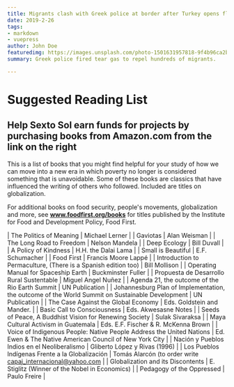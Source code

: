 ```yaml
---
title: Migrants clash with Greek police at border after Turkey opens floodgates
date: 2019-2-26
tags:
- markdown
- vuepress
author: John Doe
featuredimg: https://images.unsplash.com/photo-1501631957818-9f4b96ca2b0f?ixlib=rb-1.2.1&auto=format&fit=crop&w=1350&q=80
summary: Greek police fired tear gas to repel hundreds of migrants.

---
```

# Suggested Reading List

## Help Sexto Sol earn funds for projects by purchasing books from Amazon.com from the link on the right

This is a list of books that you might find helpful for your study of how we can move into a new era in which poverty no longer is considered something that is unavoidable. Some of these books are classics that have influenced the writing of others who followed. Included are titles on globalization.

For additional books on food security, people's movements, globalization and more, see **www.foodfirst.org/books** for titles published by the Institute for Food and Development Policy, Food First.


| The Politics of Meaning | Michael Lerner |
| Gaviotas | Alan Weisman |
| The Long Road to Freedom | Nelson Mandela |
| Deep Ecology | Bill Duvall |
| A Policy of Kindness | H.H. the Dalai Lama |
| Small is Beautiful | E.F. Schumacher |
| Food First | Francis Moore Lappé |
| Introduction to Permaculture, (There is a Spanish edition too) | Bill Mollison |
| Operating Manual for Spaceship Earth | Buckminster Fuller |
| Propuesta de Desarrollo Rural Sustentable | Miguel Angel Nuñez |
| Agenda 21, the outcome of the Rio Earth Summit | UN Publication |
| Johannesburg Plan of Implementation, the outcome of the World Summit on Sustainable Development | UN Publication |
| The Case Against the Global Economy | Eds. Goldstein and Mander. |
| Basic Call to Consciousness | Eds. Akwesasne Notes |
| Seeds of Peace, A Buddhist Vision for Renewing Society | Sulak Sivaraksa |
| Maya Cultural Activism in Guatemala | Eds. E.F. Fischer & R. McKenna Brown |
| Voice of Indigenous People: Native People Address the United Nations | Ed. Ewen & The Native American Council of New York City |
| Nación y Pueblos Indios en el Neoliberalismo | Gliberto López y Rivas (1996) |
| Los Pueblos Indígenas Frente a la Globalización | Tomás Alarcón (to order write capaj_internacional@yahoo.com |
| Globalization and its Discontents | E. Stiglitz (Winner of the Nobel in Economics) |
| Pedagogy of the Oppressed | Paulo Freire |